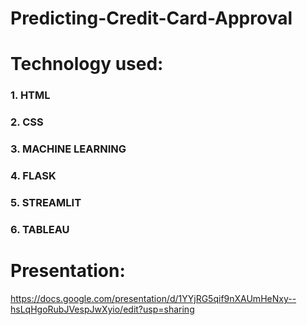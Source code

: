 # Predicting-Credit-Card-Approval

# Technology used:
<h3>1. HTML</h3>
<h3>2. CSS</h3>
<h3>3. MACHINE LEARNING</h3>
<h3>4. FLASK</h3>
<h3>5. STREAMLIT</h3>
<h3>6. TABLEAU</h3>

# Presentation:
https://docs.google.com/presentation/d/1YYjRG5qif9nXAUmHeNxy--hsLqHgoRubJVespJwXyio/edit?usp=sharing 
